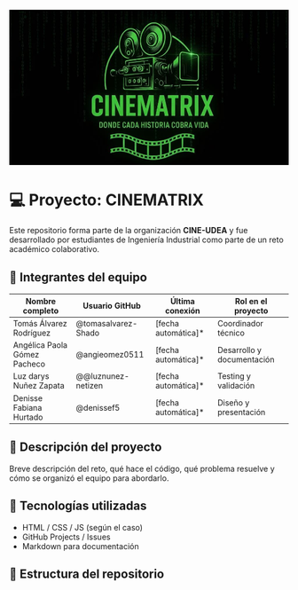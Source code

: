 <p align="center">
  <img src="./Logo_CINEMATRIX.jpeg" alt="Logo CINEMATRIX" width="800">
</p>

# 💻 Proyecto: CINEMATRIX

Este repositorio forma parte de la organización **CINE-UDEA** y fue desarrollado por estudiantes de Ingeniería Industrial como parte de un reto académico colaborativo.

## 👥 Integrantes del equipo

| Nombre completo         | Usuario GitHub        | Última conexión | Rol en el proyecto         |
|------------------------|-----------------------|------------------|-----------------------------|
| Tomás Álvarez Rodríguez| @tomasalvarez-Shado   | [fecha automática]* | Coordinador técnico         |
| Angélica Paola Gómez Pacheco   | @angieomez0511          | [fecha automática]* | Desarrollo y documentación |
| Luz darys Nuñez Zapata   | @@luznunez-netizen           | [fecha automática]* | Testing y validación       |
| Denisse Fabiana Hurtado   | @denissef5           | [fecha automática]* | Diseño y presentación      |


## 🧠 Descripción del proyecto

Breve descripción del reto, qué hace el código, qué problema resuelve y cómo se organizó el equipo para abordarlo.

## 🚀 Tecnologías utilizadas

- HTML / CSS / JS (según el caso)
- GitHub Projects / Issues
- Markdown para documentación

## 📂 Estructura del repositorio
<!-- actividad:start -->
<!-- actividad:end -->

  
